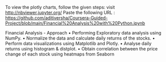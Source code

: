 To view the plotly charts, follow the given steps:
visit http://nbviewer.jupyter.org/
Paste the following URL : https://github.com/aditiversha/Coursera-Guided-Project/blob/main/Financial%20Analysis%20with%20Python.ipynb

Financial Analysis - Approach
•	Performing Exploratory data analysis using NumPy.
•	Normalize the data and calculate daily returns of the stocks.
•	Perform data visualizations using Matplotlib and Plotly.
•	Analyse daily returns using histogram & distplot.
•	Obtain correlation between the price change of each stock using heatmaps from Seaborn
